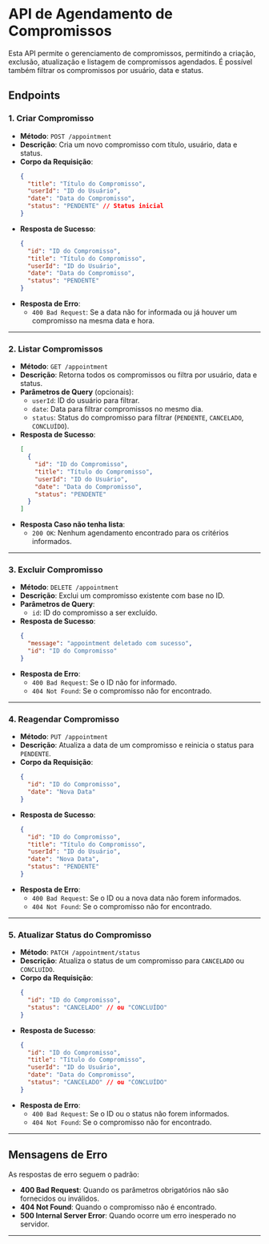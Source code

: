 # API de Agendamento de Compromissos

Esta API permite o gerenciamento de compromissos, permitindo a criação, exclusão, atualização e listagem de compromissos agendados. É possível também filtrar os compromissos por usuário, data e status.

## Endpoints

### 1. **Criar Compromisso**
   - **Método**: `POST /appointment`
   - **Descrição**: Cria um novo compromisso com título, usuário, data e status.
   - **Corpo da Requisição**:
     ```json
     {
       "title": "Título do Compromisso",
       "userId": "ID do Usuário",
       "date": "Data do Compromisso",
       "status": "PENDENTE" // Status inicial
     }
     ```
   - **Resposta de Sucesso**:
     ```json
     {
       "id": "ID do Compromisso",
       "title": "Título do Compromisso",
       "userId": "ID do Usuário",
       "date": "Data do Compromisso",
       "status": "PENDENTE"
     }
     ```
   - **Resposta de Erro**:
     - `400 Bad Request`: Se a data não for informada ou já houver um compromisso na mesma data e hora.

---

### 2. **Listar Compromissos**
   - **Método**: `GET /appointment`
   - **Descrição**: Retorna todos os compromissos ou filtra por usuário, data e status.
   - **Parâmetros de Query** (opcionais):
     - `userId`: ID do usuário para filtrar.
     - `date`: Data para filtrar compromissos no mesmo dia.
     - `status`: Status do compromisso para filtrar (`PENDENTE`, `CANCELADO`, `CONCLUÍDO`).
   - **Resposta de Sucesso**:
     ```json
     [
       {
         "id": "ID do Compromisso",
         "title": "Título do Compromisso",
         "userId": "ID do Usuário",
         "date": "Data do Compromisso",
         "status": "PENDENTE"
       }
     ]
     ```
   - **Resposta Caso não tenha lista**:
     - `200 OK`: Nenhum agendamento encontrado para os critérios informados.

---

### 3. **Excluir Compromisso**
   - **Método**: `DELETE /appointment`
   - **Descrição**: Exclui um compromisso existente com base no ID.
   - **Parâmetros de Query**:
     - `id`: ID do compromisso a ser excluído.
   - **Resposta de Sucesso**:
     ```json
     {
       "message": "appointment deletado com sucesso",
       "id": "ID do Compromisso"
     }
     ```
   - **Resposta de Erro**:
     - `400 Bad Request`: Se o ID não for informado.
     - `404 Not Found`: Se o compromisso não for encontrado.

---

### 4. **Reagendar Compromisso**
   - **Método**: `PUT /appointment`
   - **Descrição**: Atualiza a data de um compromisso e reinicia o status para `PENDENTE`.
   - **Corpo da Requisição**:
     ```json
     {
       "id": "ID do Compromisso",
       "date": "Nova Data"
     }
     ```
   - **Resposta de Sucesso**:
     ```json
     {
       "id": "ID do Compromisso",
       "title": "Título do Compromisso",
       "userId": "ID do Usuário",
       "date": "Nova Data",
       "status": "PENDENTE"
     }
     ```
   - **Resposta de Erro**:
     - `400 Bad Request`: Se o ID ou a nova data não forem informados.
     - `404 Not Found`: Se o compromisso não for encontrado.

---

### 5. **Atualizar Status do Compromisso**
   - **Método**: `PATCH /appointment/status`
   - **Descrição**: Atualiza o status de um compromisso para `CANCELADO` ou `CONCLUÍDO`.
   - **Corpo da Requisição**:
     ```json
     {
       "id": "ID do Compromisso",
       "status": "CANCELADO" // ou "CONCLUÍDO"
     }
     ```
   - **Resposta de Sucesso**:
     ```json
     {
       "id": "ID do Compromisso",
       "title": "Título do Compromisso",
       "userId": "ID do Usuário",
       "date": "Data do Compromisso",
       "status": "CANCELADO" // ou "CONCLUÍDO"
     }
     ```
   - **Resposta de Erro**:
     - `400 Bad Request`: Se o ID ou o status não forem informados.
     - `404 Not Found`: Se o compromisso não for encontrado.

---

## Mensagens de Erro

As respostas de erro seguem o padrão:

- **400 Bad Request**: Quando os parâmetros obrigatórios não são fornecidos ou inválidos.
- **404 Not Found**: Quando o compromisso não é encontrado.
- **500 Internal Server Error**: Quando ocorre um erro inesperado no servidor.

---
